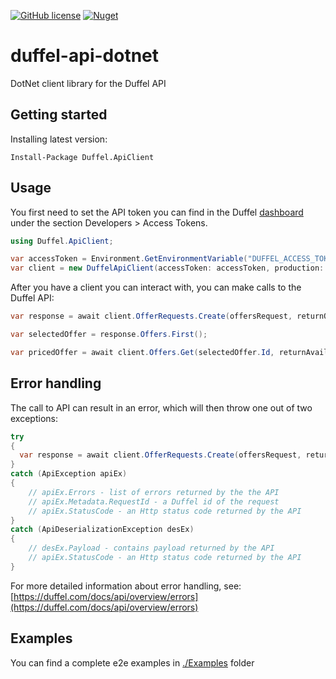 [![GitHub license](https://img.shields.io/badge/license-MIT-blue.svg?style=flat-square)](https://raw.githubusercontent.com/duffelhq/duffel-api-dotnet/main/LICENSE)
[![Nuget](https://img.shields.io/nuget/dt/Duffel.ApiClient?label=Nuget.org%20Downloads&style=flat-square&color=blue)](https://www.nuget.org/packages/Duffel.ApiClient)

# duffel-api-dotnet
DotNet client library for the Duffel API

## Getting started
Installing latest version:
```shell
Install-Package Duffel.ApiClient
```

## Usage

You first need to set the API token you can find in the Duffel [dashboard](https://app.duffel.com) under the section
Developers > Access Tokens.

```c#
using Duffel.ApiClient;

var accessToken = Environment.GetEnvironmentVariable("DUFFEL_ACCESS_TOKEN");
var client = new DuffelApiClient(accessToken: accessToken, production: false);
```

After you have a client you can interact with, you can make calls to the Duffel API:

```c#
var response = await client.OfferRequests.Create(offersRequest, returnOffers: false);

var selectedOffer = response.Offers.First();

var pricedOffer = await client.Offers.Get(selectedOffer.Id, returnAvailableServices: true);
```

## Error handling
The call to API can result in an error, which will then throw one out of two exceptions:

```c#
try
{
  var response = await client.OfferRequests.Create(offersRequest, returnOffers: false);
}
catch (ApiException apiEx)
{
    // apiEx.Errors - list of errors returned by the the API
    // apiEx.Metadata.RequestId - a Duffel id of the request
    // apiEx.StatusCode - an Http status code returned by the API    
}
catch (ApiDeserializationException desEx)
{
    // desEx.Payload - contains payload returned by the API
    // apiEx.StatusCode - an Http status code returned by the API
}
```

For more detailed information about error handling, see: [https://duffel.com/docs/api/overview/errors](https://duffel.com/docs/api/overview/errors)

## Examples

You can find a complete e2e examples in [./Examples](https://github.com/duffelhq/duffel-api-dotnet/tree/main/examples) folder
